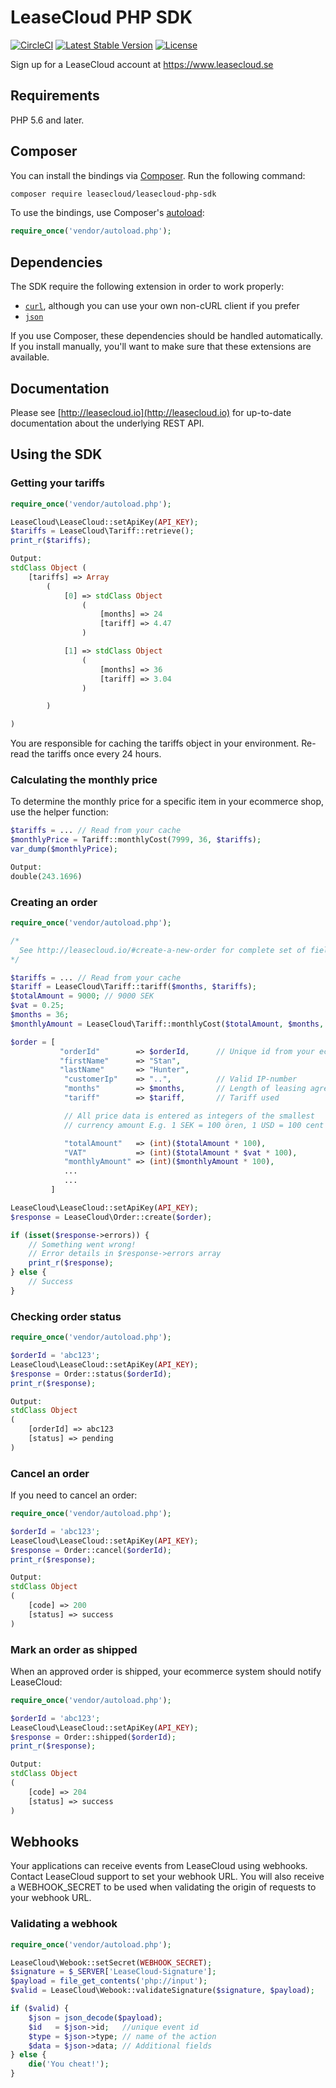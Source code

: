 # LeaseCloud PHP SDK

[![CircleCI](https://circleci.com/gh/LeaseCloud/leasecloud-php-sdk/tree/master.svg?style=shield)](https://circleci.com/gh/LeaseCloud/leasecloud-php-sdk/tree/master) [![Latest Stable Version](https://poser.pugx.org/leasecloud/leasecloud-php-sdk/version)](https://packagist.org/packages/leasecloud/leasecloud-php-sdk) [![License](https://poser.pugx.org/leasecloud/leasecloud-php-sdk/license.svg)](https://packagist.org/leasecloud/leasecloud-php-sdk)


Sign up for a LeaseCloud account at https://www.leasecloud.se

## Requirements

PHP 5.6 and later.

## Composer

You can install the bindings via [Composer](http://getcomposer.org/). Run the following command:

```bash
composer require leasecloud/leasecloud-php-sdk
```

To use the bindings, use Composer's [autoload](https://getcomposer.org/doc/00-intro.md#autoloading):

```php
require_once('vendor/autoload.php');
```

## Dependencies

The SDK require the following extension in order to work properly:

- [`curl`](https://secure.php.net/manual/en/book.curl.php), although you can use your own non-cURL client if you prefer
- [`json`](https://secure.php.net/manual/en/book.json.php)

If you use Composer, these dependencies should be handled automatically. If you install manually, you'll want to make sure that these extensions are available.

## Documentation

Please see [http://leasecloud.io](http://leasecloud.io) for up-to-date documentation about the underlying REST API.

## Using the SDK

### Getting your tariffs


```php
require_once('vendor/autoload.php');

LeaseCloud\LeaseCloud::setApiKey(API_KEY);
$tariffs = LeaseCloud\Tariff::retrieve();
print_r($tariffs);

Output:
stdClass Object (
    [tariffs] => Array
        (
            [0] => stdClass Object
                (
                    [months] => 24
                    [tariff] => 4.47
                )

            [1] => stdClass Object
                (
                    [months] => 36
                    [tariff] => 3.04
                )

        )

)
```
You are responsible for caching the tariffs object in your environment. Re-read the tariffs once every 24 hours.

### Calculating the monthly price

To determine the monthly price for a specific item in your ecommerce shop, use the helper function:

```php
$tariffs = ... // Read from your cache
$monthlyPrice = Tariff::monthlyCost(7999, 36, $tariffs);
var_dump($monthlyPrice);

Output:
double(243.1696)
```

### Creating an order

```php
require_once('vendor/autoload.php');

/*
  See http://leasecloud.io/#create-a-new-order for complete set of fields
*/

$tariffs = ... // Read from your cache
$tariff = LeaseCloud\Tariff::tariff($months, $tariffs);
$totalAmount = 9000; // 9000 SEK
$vat = 0.25;
$months = 36;
$monthlyAmount = LeaseCloud\Tariff::monthlyCost($totalAmount, $months, $tariffs);

$order = [
           "orderId"        => $orderId,      // Unique id from your ecommerce system
           "firstName"      => "Stan",
           "lastName"       => "Hunter",
            "customerIp"    => "..",          // Valid IP-number
            "months"        => $months,       // Length of leasing agreement
            "tariff"        => $tariff,       // Tariff used

            // All price data is entered as integers of the smallest
            // currency amount E.g. 1 SEK = 100 ören, 1 USD = 100 cent

            "totalAmount"   => (int)($totalAmount * 100),
            "VAT"           => (int)($totalAmount * $vat * 100),
            "monthlyAmount" => (int)($monthlyAmount * 100),
            ...
            ...
         ]

LeaseCloud\LeaseCloud::setApiKey(API_KEY);
$response = LeaseCloud\Order::create($order);

if (isset($response->errors)) {
    // Something went wrong!
    // Error details in $response->errors array
    print_r($response);
} else {
    // Success
}

```

### Checking order status

```php
require_once('vendor/autoload.php');

$orderId = 'abc123';
LeaseCloud\LeaseCloud::setApiKey(API_KEY);
$response = Order::status($orderId);
print_r($response);

Output:
stdClass Object
(
    [orderId] => abc123
    [status] => pending
)

```

### Cancel an order

If you need to cancel an order:

```php
require_once('vendor/autoload.php');

$orderId = 'abc123';
LeaseCloud\LeaseCloud::setApiKey(API_KEY);
$response = Order::cancel($orderId);
print_r($response);

Output:
stdClass Object
(
    [code] => 200
    [status] => success
)
```

### Mark an order as shipped

When an approved order is shipped, your ecommerce system should notify LeaseCloud:

```php
require_once('vendor/autoload.php');

$orderId = 'abc123';
LeaseCloud\LeaseCloud::setApiKey(API_KEY);
$response = Order::shipped($orderId);
print_r($response);

Output:
stdClass Object
(
    [code] => 204
    [status] => success
)

```

## Webhooks

Your applications can receive events from LeaseCloud using webhooks. Contact LeaseCloud support to set your webhook URL. You will also receive a WEBHOOK_SECRET to be used when validating the origin of requests to your webhook URL.

### Validating a webhook

```php
require_once('vendor/autoload.php');

LeaseCloud\Webook::setSecret(WEBHOOK_SECRET);
$signature = $_SERVER['LeaseCloud-Signature'];
$payload = file_get_contents('php://input');
$valid = LeaseCloud\Webook::validateSignature($signature, $payload);

if ($valid) {
	$json = json_decode($payload);
	$id   = $json->id;   //unique event id
	$type = $json->type; // name of the action
	$data = $json->data; // Additional fields
} else {
	die('You cheat!');
}

```
